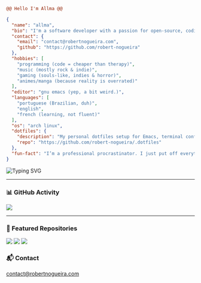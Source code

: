 ```diff
@@ Hello I'm Allma @@
```

```json
{
  "name": "allma",
  "bio": "I'm a software developer with a passion for open-source, coding, and all things tech.",
  "contact": {
    "email": "contact@robertnogueira.com",
    "github": "https://github.com/robert-nogueira"
  },
  "hobbies": [
    "programming (code = cheaper than therapy)",
    "music (mostly rock & indie)",
    "gaming (souls-like, indies & horror)",
    "animes/manga (because reality is overrated)"
  ],
  "editor": "gnu emacs (yep, a bit weird.)",
  "languages": [
    "portuguese (Brazilian, duh)",
    "english",
    "french (learning, not fluent)"
  ],
  "os": "arch linux",
  "dotfiles": {
    "description": "My personal dotfiles setup for Emacs, terminal configs, & dev tools.",
    "repo": "https://github.com/robert-nogueira/.dotfiles"
  },
  "fun-fact": "I’m a professional procrastinator. I just put off everything... except coding!"
}
```

![Typing SVG](https://readme-typing-svg.demolab.com?font=Fira+Code&weight=100&size=14&duration=2000&pause=2000&color=D2A8FF&vCenter=true&width=700&lines=%24+emacs+~%2F.emacs.d%2Finit.el+%26%26+echo+%22I%E2%80%99m+configuring+the+universe%22;%24+sudo+pacman+-S+python-pipx+%26%26+pipx+install+allma;%24+allma+--run+%26%26+echo+%22Ready+to+conquer+the+world%22;%24+rm+-rf+%2F+%26%26+sudo+reboot)

---

### 📊 GitHub Activity  

<img src="https://github-readme-stats.vercel.app/api?username=Robert-Nogueira&show_icons=true&theme=radical" />

---

### 🚀 Featured Repositories  

<div display="flex">

  <img src="https://github-readme-stats.vercel.app/api/pin/?username=squarecloudofc&repo=sdk-api-py&show_owner=true&theme=radical" />  
  <img src="https://github-readme-stats.vercel.app/api/pin/?username=Robert-Nogueira&repo=tuicord&theme=radical" />
  <img src="https://github-readme-stats.vercel.app/api/pin/?username=Robert-Nogueira&repo=.dotfiles&theme=radical" />

</div>

### 📬 Contact
[contact@robertnogueira.com](mailto:contact@robertnogueira.com)


